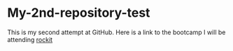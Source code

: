 # My-2nd-repository-test
This is my second attempt at GitHub. Here is a link to the bootcamp I will be attending
[rockit](https://www.rockitbootcamp.com)
